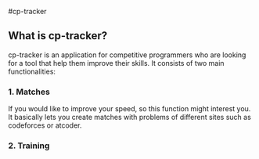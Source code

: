 #cp-tracker
## What is cp-tracker?
cp-tracker is an application for competitive programmers who are looking for 
a tool that help them improve their skills.
It consists of two main functionalities:
### 1. Matches
If you would like to improve your speed, so this function might interest you. It basically lets you create matches with problems of different sites such as codeforces or atcoder.  
### 2. Training
